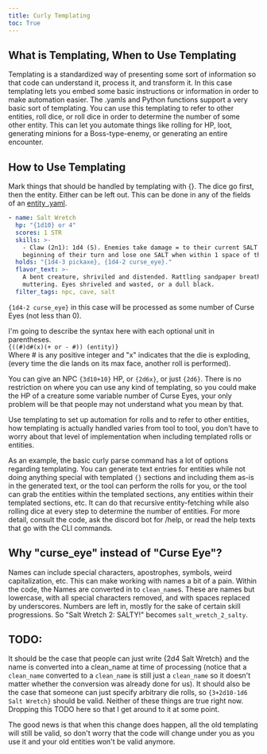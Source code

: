 ```yaml
---
title: Curly Templating
toc: True
---
```


## What is Templating, When to Use Templating

Templating is a standardized way of presenting some sort of information so that code can understand it, process it, and transform it. In this case templating lets you embed some basic instructions or information in order to make automation easier. The .yamls and Python functions support a very basic sort of templating. You can use this templating to refer to other entities, roll dice, or roll dice in order to determine the number of some other entity. This can let you automate things like rolling for HP, loot, generating minions for a Boss-type-enemy, or generating an entire encounter.

## How to Use Templating

Mark things that should be handled by templating with {}. The dice go first, then the entity. Either can be left out. This can be done in any of the fields of an [entity .yaml](yaml_entity_creation.md).

```yaml
- name: Salt Wretch
  hp: "{1d10} or 4"
  scores: 1 STR
  skills: >-
    - Claw (2n1): 1d4 (S). Enemies take damage = to their current SALT on the
    beginning of their turn and lose one SALT when within 1 space of the Wretch.
  holds: "{1d4-3 pickaxe}, {1d4-2 curse_eye}."
  flavor_text: >-
    A bent creature, shriviled and distended. Rattling sandpaper breathing and
    muttering. Eyes shriveled and wasted, or a dull black.
  filter_tags: npc, cave, salt
```

`{1d4-2 curse_eye}` in this case will be processed as some number of Curse Eyes (not less than 0).  

I'm going to describe the syntax here with each optional unit in parentheses.  
`{((#)d#(x)(+ or - #)) (entity)}`  
Where # is any positive integer and "x" indicates that the die is exploding, (every time the die lands on its max face, another roll is performed).  

You can give an NPC `{3d10+10}` HP, or `{2d6x}`, or just `{2d6}`. There is no restriction on where you can use any kind of templating, so you could make the HP of a creature some variable number of Curse Eyes, your only problem will be that people may not understand what you mean by that.

Use templating to set up automation for rolls and to refer to other entities, how templating is actually handled varies from tool to tool, you don't have to worry about that level of implementation when including templated rolls or entities.   

As an example, the basic curly parse command has a lot of options regarding templating. You can generate text entries for entities while not doing anything special with templated `{}` sections and including them as-is in the generated text, or the tool can perform the rolls for you, or the tool can grab the entities within the templated sections, any entities within their templated sections, etc. It can do that recursive entity-fetching while also rolling dice at every step to determine the number of entities. For more detail, consult the code, ask the discord bot for /help, or read the help texts that go with the CLI commands.

## Why "curse_eye" instead of "Curse Eye"?

Names can include special characters, apostrophes, symbols, weird capitalization, etc. This can make working with names a bit of a pain. Within the code, the Names are converted in to `clean_name`s. These are names but lowercase, with all special characters removed, and with spaces replaced by underscores. Numbers are left in, mostly for the sake of certain skill progressions. So "Salt Wretch 2: SALTY!" becomes `salt_wretch_2_salty`.

## TODO:

It should be the case that people can just write {2d4 Salt Wretch} and the name is converted into a clean_name at time of processing (notice that a `clean_name` converted to a `clean_name` is still just a `clean_name` so it doesn't matter whether the conversion was already done for us). It should also be the case that someone can just specify arbitrary die rolls, so `{3+2d10-1d6 Salt Wretch}` should be valid. Neither of these things are true right now. Dropping this TODO here so that I get around to it at some point.

The good news is that when this change does happen, all the old templating will still be valid, so don't worry that the code will change under you as you use it and your old entities won't be valid anymore.

<!-- Die rolling does not support arbitrary equations, kisi and wile. It should, eventually. -->